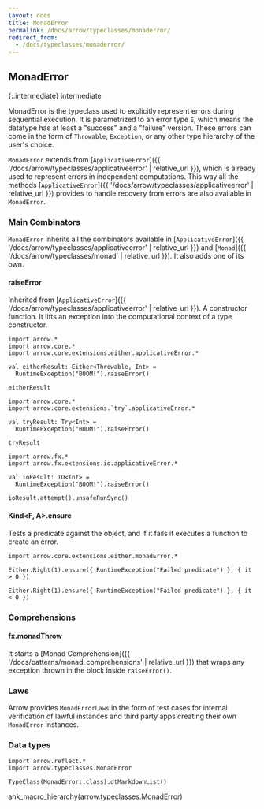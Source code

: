 ```yaml
---
layout: docs
title: MonadError
permalink: /docs/arrow/typeclasses/monaderror/
redirect_from:
  - /docs/typeclasses/monaderror/
---
```


## MonadError

{:.intermediate}
intermediate

MonadError is the typeclass used to explicitly represent errors during sequential execution.
It is parametrized to an error type `E`, which means the datatype has at least a "success" and a "failure" version.
These errors can come in the form of `Throwable`, `Exception`, or any other type hierarchy of the user's choice.

`MonadError` extends from [`ApplicativeError`]({{ '/docs/arrow/typeclasses/applicativeerror' | relative_url }}), which is already used to represent errors in independent computations. This way all the methods [`ApplicativeError`]({{ '/docs/arrow/typeclasses/applicativeerror' | relative_url }}) provides to handle recovery from errors are also available in `MonadError`.

### Main Combinators

`MonadError` inherits all the combinators available in [`ApplicativeError`]({{ '/docs/arrow/typeclasses/applicativeerror' | relative_url }}) and [`Monad`]({{ '/docs/arrow/typeclasses/monad' | relative_url }}). It also adds one of its own.

#### raiseError

Inherited from [`ApplicativeError`]({{ '/docs/arrow/typeclasses/applicativeerror' | relative_url }}). A constructor function.
It lifts an exception into the computational context of a type constructor.

```kotlin:ank
import arrow.*
import arrow.core.*
import arrow.core.extensions.either.applicativeError.*

val eitherResult: Either<Throwable, Int> =
  RuntimeException("BOOM!").raiseError()

eitherResult
```

```kotlin:ank
import arrow.core.*
import arrow.core.extensions.`try`.applicativeError.*

val tryResult: Try<Int> =
  RuntimeException("BOOM!").raiseError()

tryResult
```

```kotlin:ank
import arrow.fx.*
import arrow.fx.extensions.io.applicativeError.*

val ioResult: IO<Int> =
  RuntimeException("BOOM!").raiseError()

ioResult.attempt().unsafeRunSync()
```

#### Kind<F, A>.ensure

Tests a predicate against the object, and if it fails it executes a function to create an error.

```kotlin:ank
import arrow.core.extensions.either.monadError.*

Either.Right(1).ensure({ RuntimeException("Failed predicate") }, { it > 0 })
```

```kotlin:ank
Either.Right(1).ensure({ RuntimeException("Failed predicate") }, { it < 0 })
```

### Comprehensions

#### fx.monadThrow

It starts a [Monad Comprehension]({{ '/docs/patterns/monad_comprehensions' | relative_url }}) that wraps any exception thrown in the block inside `raiseError()`.

### Laws

Arrow provides `MonadErrorLaws` in the form of test cases for internal verification of lawful instances and third party apps creating their own `MonadError` instances.

### Data types

```kotlin:ank:replace
import arrow.reflect.*
import arrow.typeclasses.MonadError

TypeClass(MonadError::class).dtMarkdownList()
```

ank_macro_hierarchy(arrow.typeclasses.MonadError)
